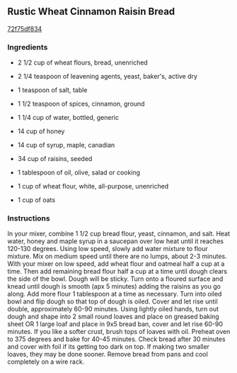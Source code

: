## Rustic Wheat Cinnamon Raisin Bread

[72f75df834](http://www.food.com/recipe/rustic-wheat-cinnamon-raisin-bread-234351)

### Ingredients

 - 2 1/2 cup of wheat flours, bread, unenriched

 - 2 1/4 teaspoon of leavening agents, yeast, baker's, active dry

 - 1 teaspoon of salt, table

 - 1 1/2 teaspoon of spices, cinnamon, ground

 - 1 1/4 cup of water, bottled, generic

 - 14 cup of honey

 - 14 cup of syrup, maple, canadian

 - 34 cup of raisins, seeded

 - 1 tablespoon of oil, olive, salad or cooking

 - 1 cup of wheat flour, white, all-purpose, unenriched

 - 1 cup of oats

### Instructions

In your mixer, combine 1 1/2 cup bread flour, yeast, cinnamon, and salt. Heat water, honey and maple syrup in a saucepan over low heat until it reaches 120-130 degrees. Using low speed, slowly add water mixture to flour mixture. Mix on medium speed until there are no lumps, about 2-3 minutes. With your mixer on low speed, add wheat flour and oatmeal half a cup at a time. Then add remaining bread flour half a cup at a time until dough clears the side of the bowl. Dough will be sticky. Turn onto a floured surface and knead until dough is smooth (apx 5 minutes) adding the raisins as you go along. Add more flour 1 tablespoon at a time as necessary. Turn into oiled bowl and flip dough so that top of dough is oiled. Cover and let rise until double, approximately 60-90 minutes. Using lightly oiled hands, turn out dough and shape into 2 small round loaves and place on greased baking sheet OR 1 large loaf and place in 9x5 bread ban, cover and let rise 60-90 minutes. If you like a softer crust, brush tops of loaves with oil. Preheat oven to 375 degrees and bake for 40-45 minutes. Check bread after 30 minutes and cover with foil if its getting too dark on top. If making two smaller loaves, they may be done sooner. Remove bread from pans and cool completely on a wire rack.